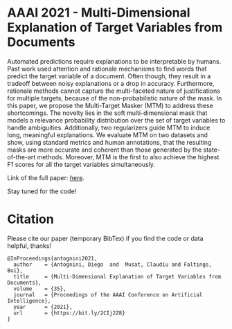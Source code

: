# AAAI 2021 - Multi-Dimensional Explanation of Target Variables from Documents

Automated predictions require explanations to be interpretable by humans. Past work used attention and rationale mechanisms to find words that predict the target variable of a document. Often though, they result in a tradeoff between noisy explanations or a drop in accuracy. Furthermore, rationale methods cannot capture the multi-faceted nature of justifications for multiple targets, because of the non-probabilistic nature of the mask. In this paper, we propose the Multi-Target Masker (MTM) to address these shortcomings. The novelty lies in the soft multi-dimensional mask that models a relevance probability distribution over the set of target variables to handle ambiguities. Additionally, two regularizers guide MTM to induce long, meaningful explanations. We evaluate MTM on two datasets and show, using standard metrics and human annotations, that the resulting masks are more accurate and coherent than those generated by the state-of-the-art methods. Moreover, MTM is the first to also achieve the highest F1 scores for all the target variables simultaneously.

Link of the full paper: [here](https://lia.epfl.ch/wp-content/uploads/publications/Multi_Dimensional_Explanation_of_Target_Variables_from_Documents.pdf).

Stay tuned for the code!

# Citation

Please cite our paper (temporary BibTex) if you find the code or data helpful, thanks!

```
@InProceedings{antognini2021,
  author    = {Antognini, Diego  and  Musat, Claudiu and Faltings, Boi},
  title     = {Multi-Dimensional Explanation of Target Variables from Documents},
  volume    = {35}, 
  journal   = {Proceedings of the AAAI Conference on Artificial Intelligence}, 
  year      = {2021},
  url       = {https://bit.ly/2CIj2Z8}
}
```
